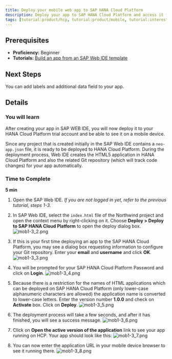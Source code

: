 ```yaml
---
title: Deploy your mobile web app to SAP HANA Cloud Platform
description: Deploy your app to SAP HANA Cloud Platform and access it from your desktop and mobile devices
tags: [tutorial:product/hcp, tutorial:product/mobile, tutorial:interest/gettingstarted]
---
```

## Prerequisites
 - **Proficiency:** Beginner
 - **Tutorials:** [Build an app from an SAP Web IDE template](http://go.sap.com/developer/tutorials/hcp-template-mobile-web-app.html)

## Next Steps
You can add labels and additional data field to your app.

## Details

### You will learn
After creating your app in SAP WEB IDE, you will now deploy it to your HANA Cloud Platform trial account and be able to see it on a mobile device.

Since any project that is created initially in the SAP Web IDE contains a ```neo-app.json``` file, it is ready to be deployed to HANA Cloud Platform. During the deployment process, Web IDE creates the HTML5 application in HANA Cloud Platform and also the related Git repository (which will track code changes) for your app automatically.

### Time to Complete
**5 min**


1. Open the SAP Web IDE.
*If you are not logged in yet, refer to the previous tutorial, steps 1-3.*

2. In SAP Web IDE, select the ```index.html``` file of the Northwind project and open the context menu by right-clicking on it. Choose **Deploy > Deploy to SAP HANA Cloud Platform** to open the deploy dialog box.
![mob1-3_2.png](https://raw.githubusercontent.com/SAPDocuments/Tutorials/master/tutorials/hcp-deploy-mobile-web-app/mob1-3_2.png)

3. If this is your first time deploying an app to the SAP HANA Cloud Platform, you may see a dialog box requesting information to configure your Git repository. Enter your **email** and **username** and click **OK**.
![mob1-3_3.png](https://raw.githubusercontent.com/SAPDocuments/Tutorials/master/tutorials/hcp-deploy-mobile-web-app/mob1-3_2.png)

4. You will be prompted for your SAP HANA Cloud Platform Password and click on **Login**.
![mob1-3_4.png](https://raw.githubusercontent.com/SAPDocuments/Tutorials/master/tutorials/hcp-deploy-mobile-web-app/mob1-3_4.png)

5. Because there is a restriction for the names of HTML applications which can be deployed on SAP HANA Cloud Platform (only lower-case alphanumeric characters are allowed) the application name is converted to lower-case letters. Enter the version number **1.0.0** and check on **Activate** box. Click on **Deploy**.
![mob1-3_5.png](https://raw.githubusercontent.com/SAPDocuments/Tutorials/master/tutorials/hcp-deploy-mobile-web-app/mob1-3_5.png)

6. The deployment process will take a few seconds, and after it has finished, you will see a success message.
![mob1-3_6.png](https://raw.githubusercontent.com/SAPDocuments/Tutorials/master/tutorials/hcp-deploy-mobile-web-app/mob1-3_6.png)

7. Click on **Open the active version of the application** link to see your app running on HCP. Your app should look like this:
![mob1-3_7.png](https://raw.githubusercontent.com/SAPDocuments/Tutorials/master/tutorials/hcp-deploy-mobile-web-app/mob1-3_7.png)

8. You can now enter the application URL in your mobile device browser to see it running there.
![mob1-3_8.png](https://raw.githubusercontent.com/SAPDocuments/Tutorials/master/tutorials/hcp-deploy-mobile-web-app/mob1-3_8.png)
